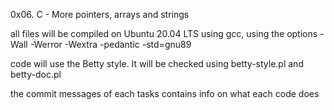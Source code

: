 0x06. C - More pointers, arrays and strings

all files will be compiled on Ubuntu 20.04 LTS using gcc, using the options -Wall -Werror -Wextra -pedantic -std=gnu89

code will use the Betty style. It will be checked using betty-style.pl and betty-doc.pl

the commit messages of each tasks contains info on what each code does
